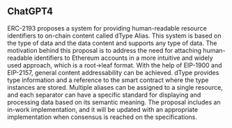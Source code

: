 ## ChatGPT4

ERC-2193 proposes a system for providing human-readable resource identifiers to on-chain content called dType Alias. This system is based on the type of data and the data content and supports any type of data. The motivation behind this proposal is to address the need for attaching human-readable identifiers to Ethereum accounts in a more intuitive and widely used approach, which is a root->leaf format. With the help of EIP-1900 and EIP-2157, general content addressability can be achieved. dType provides type information and a reference to the smart contract where the type instances are stored. Multiple aliases can be assigned to a single resource, and each separator can have a specific standard for displaying and processing data based on its semantic meaning. The proposal includes an in-work implementation, and it will be updated with an appropriate implementation when consensus is reached on the specifications.
